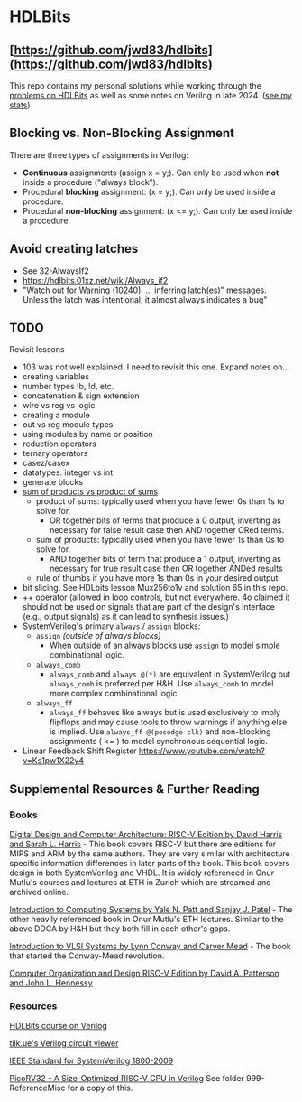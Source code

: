 # HDLBits

## [https://github.com/jwd83/hdlbits](https://github.com/jwd83/hdlbits)

This repo contains my personal solutions while working through the
[problems on HDLBits](https://hdlbits.01xz.net/wiki/Problem_sets) as well as some notes on
Verilog in late 2024. ([see my stats](https://hdlbits.01xz.net/wiki/Special:VlgStats/5CBCEE65CFD17EBB))

## Blocking vs. Non-Blocking Assignment

There are three types of assignments in Verilog:

* **Continuous** assignments (assign x = y;). Can only be used when **not**
  inside a procedure ("always block").
* Procedural **blocking** assignment: (x = y;). Can only be used inside a
  procedure.
* Procedural **non-blocking** assignment: (x <= y;). Can only be used inside a
  procedure.

## Avoid creating latches

* See 32-AlwaysIf2
* <https://hdlbits.01xz.net/wiki/Always_if2>
* "Watch out for Warning (10240): ... inferring latch(es)" messages. Unless the
  latch was intentional, it almost always indicates a bug"

## TODO

Revisit lessons

* 103 was not well explained. I need to revisit this one.
Expand notes on...
* creating variables
* number types !b, !d, etc.
* concatenation & sign extension
* wire vs reg vs logic
* creating a module
* out vs reg module types
* using modules by name or position
* reduction operators
* ternary operators
* casez/casex
* datatypes. integer vs int
* generate blocks
* [sum of products vs product of sums](https://www.youtube.com/watch?v=t_1yugHFD0A)
  * product of sums: typically used when you have fewer 0s than 1s to solve for.
    * OR together bits of terms that produce a 0 output, inverting as necessary for false result case then AND together ORed terms.
  * sum of products: typically used when you have fewer 1s than 0s to solve for.
    * AND together bits of term that produce a 1 output, inverting as necessary for true result case then OR together ANDed results
  * rule of thumbs if you have more 1s than 0s in your desired output
* bit slicing. See HDLbits lesson Mux256to1v and solution 65 in this repo.
* ++ operator (allowed in loop controls, but not everywhere. 4o claimed it
  should not be used on signals that are part of the design's interface (e.g.,
  output signals) as it can lead to synthesis issues.)
* SystemVerilog's primary `always` / `assign` blocks:
  * `assign` *(outside of always blocks)*
    * When outside of an always blocks use `assign` to model simple combinational
        logic.
  * `always_comb`
    * `always_comb` and `always @(*)` are equivalent in SystemVerilog but
        `always_comb` is preferred per H&H. Use `always_comb` to model more
        complex combinational logic.
  * `always_ff`
    * `always_ff` behaves like always but is used exclusively to imply
        flipflops and may cause tools to throw warnings if anything else is
        implied. Use `always_ff @(posedge clk)` and non-blocking assignments (
        <= ) to model synchronous sequential logic.
* Linear Feedback Shift Register <https://www.youtube.com/watch?v=Ks1pw1X22y4>

## Supplemental Resources & Further Reading

### Books

[Digital Design and Computer Architecture: RISC-V Edition by David Harris and Sarah L. Harris](https://pages.hmc.edu/harris/ddca/ddcarv.html) - This book covers RISC-V but there are editions for MIPS and ARM by the same authors. They are very similar with architecture specific information differences in later parts of the book. This book covers design in both SystemVerilog and VHDL. It is widely referenced in Onur Mutlu's courses and lectures at ETH in Zurich which are streamed and archived online.

[Introduction to Computing Systems by Yale N. Patt and Sanjay J. Patel](https://www.amazon.com/Introduction-Computing-Systems-Gates-Beyond/dp/0072467509) - The other heavily referenced book in Onur Mutlu's ETH lectures. Similar to the above DDCA by H&H but they both fill in each other's gaps.

[Introduction to VLSI Systems by Lynn Conway and Carver Mead](https://www.amazon.com/Introduction-VLSI-Systems-Carver-Mead/dp/0201043580) - The book that started the Conway-Mead revolution.

[Computer Organization and Design RISC-V Edition by David A. Patterson and John L. Hennessy](https://www.amazon.com/Computer-Organization-Design-RISC-V-Architecture/dp/0128203315)

### Resources

[HDLBits course on Verilog](https://hdlbits.01xz.net/wiki/)

[tilk.ue's Verilog circuit viewer](https://digitaljs.tilk.eu/)

[IEEE Standard for SystemVerilog 1800-2009](https://www.google.com/search?q=1800-2009+pdf+-site%3Aieee.org)

[PicoRV32 - A Size-Optimized RISC-V CPU in Verilog](https://github.com/YosysHQ/picorv32) See folder 999-ReferenceMisc for a copy of this.